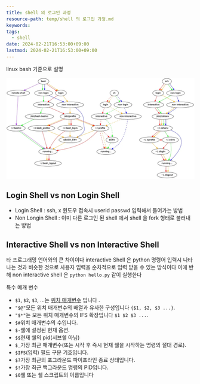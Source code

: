 ```yaml
---
title: shell 의 로그인 과정
resource-path: temp/shell 의 로그인 과정.md
keywords:
tags:
  - shell
date: 2024-02-21T16:53:00+09:00
lastmod: 2024-02-21T16:53:00+09:00
---
```

linux bash 기준으로 설명

![login shell vs non-login shell-20231223130204](../08.media/20231223130204.png)

## Login Shell vs non Login Shell
- Login Shell : ssh, x 윈도우 접속시 userid passwd 입력해서 들어가는 방법
- Non Longin Shell : 이미 다른 로그인 된 shell 에서 shell 을 fork 형태로 불러내는 방법

## Interactive Shell vs non Interactive Shell
   타 프로그래밍 언어와의 큰 차이이다 interactive Shell 은 python 명령어 입력시 나타나는 것과 비슷한 것으로 사용자 입력을 순차적으로 입력 받을 수 있는 방식이다
   이에 반해 non interactive shell 은 `python hello.py` 같이 실행한다

특수 메개 변수
- `$1`, `$2`, `$3`, ...는 [위치 매개변수](https://www.gnu.org/software/bash/manual/html_node/Positional-Parameters.html) 입니다 .
- `"$@"`모든 위치 매개변수의 배열과 유사한 구성입니다 `{$1, $2, $3 ...}`.
- `"$*"`는 모든 위치 매개변수의 IFS 확장입니다 `$1 $2 $3 ...`.
- `$#`위치 매개변수의 수입니다.
- `$-`쉘에 설정된 현재 옵션.
- `$$`현재 쉘의 pid(서브쉘 아님)
- `$_`가장 최근 매개변수(또는 시작 후 즉시 현재 쉘을 시작하는 명령의 절대 경로).
- `$IFS`(입력) 필드 구분 기호입니다.
- `$?`가장 최근의 포그라운드 파이프라인 종료 상태입니다.
- `$!`가장 최근 백그라운드 명령의 PID입니다.
- `$0`쉘 또는 쉘 스크립트의 이름입니다